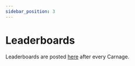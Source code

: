 ```yaml
---
sidebar_position: 3
---
```


# Leaderboards

Leaderboards are posted [here](https://www.dremica.com/leaderboards) after every Carnage.
